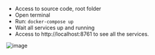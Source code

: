 * Access to source code, root folder
* Open terminal
* Run: `docker-compose up`
* Wait all services up and running
* Access to http://localhost:8761 to see all the services.

![image](https://github.com/kongheng-sbilh/Microservices/assets/162537849/5cd5463e-47e4-4d03-860b-bc26c8ee6f8b)
